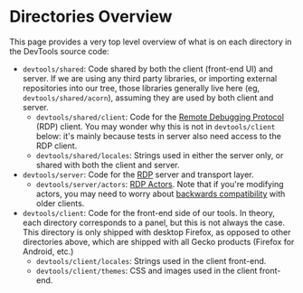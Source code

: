# Directories Overview

This page provides a very top level overview of what is on each directory in the DevTools source code:

* `devtools/shared`: Code shared by both the client (front-end UI) and server. If we are using any third party libraries, or importing external repositories into our tree, those libraries generally live here (eg, `devtools/shared/acorn`), assuming they are used by both client and server.
  * `devtools/shared/client`: Code for the [Remote Debugging Protocol](../backend/protocol.md) (RDP) client. You may wonder why this is not in `devtools/client` below: it's mainly because tests in server also need access to the RDP client.
  * `devtools/shared/locales`: Strings used in either the server only, or shared with both the client and server.
* `devtools/server`: Code for the [RDP](../backend/protocol.md) server and transport layer.
  * `devtools/server/actors`: [RDP Actors](../backend/protocol.md#actors). Note that if you're modifying actors, you may need to worry about [backwards compatibility](../backend/backward-compatibility.md) with older clients.
* `devtools/client`: Code for the front-end side of our tools. In theory, each directory corresponds to a panel, but this is not always the case. This directory is only shipped with desktop Firefox, as opposed to other directories above, which are shipped with all Gecko products (Firefox for Android, etc.)
  * `devtools/client/locales`: Strings used in the client front-end.
  * `devtools/client/themes`: CSS and images used in the client front-end.

